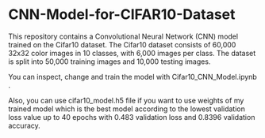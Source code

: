 # CNN-Model-for-CIFAR10-Dataset
This repository contains a Convolutional Neural Network (CNN) model trained on the Cifar10 dataset. The Cifar10 dataset consists of 60,000 32x32 color images in 10 classes, with 6,000 images per class. The dataset is split into 50,000 training images and 10,000 testing images.

You can inspect, change and train the model with Cifar10_CNN_Model.ipynb .

Also, you can use cifar10_model.h5 file if you want to use weights of my trained model which is the best model according to the lowest validation loss value up to 40 epochs with 0.483 validation loss and 0.8396 validation accuracy.


